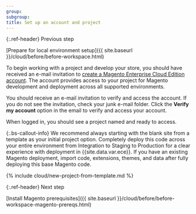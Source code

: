 ```yaml
---
group:
subgroup:
title: Set up an account and project
---
```


{:.ref-header}
Previous step

[Prepare for local environment setup]({{ site.baseurl }}/cloud/before/before-workspace.html)

To begin working with a project and develop your store, you should have received an e-mail invitation to [create a Magento Enterprise Cloud Edition account](https://accounts.magento.cloud). The account provides access to your project for Magento development and deployment across all supported environments.

You should receive an e-mail invitation to verify and access the account. If you do not see the invitation, check your junk e-mail folder. Click the **Verify my account** option in the email to verify and access your account.

When logged in, you should see a project named and ready to access.

{:.bs-callout-info}
We recommend always starting with the blank site from a template as your initial project option. Completely deploy this code across your entire environment from Integration to Staging to Production for a clear experience with deployment in {{site.data.var.ece}}. If you have an existing Magento deployment, import code, extensions, themes, and data after fully deploying this base Magento code.

{% include cloud/new-project-from-template.md %}

{:.ref-header}
Next step

[Install Magento prerequisites]({{ site.baseurl }}/cloud/before/before-workspace-magento-prereqs.html)
